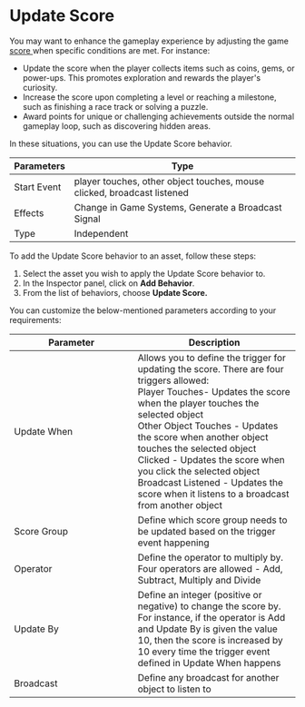 # Update Score

You may want to enhance the gameplay experience by adjusting the game [score ](../conceptual-guides/setting-up-game-systems.md#score)when specific conditions are met. For instance:

* Update the score when the player collects items such as coins, gems, or power-ups. This promotes exploration and rewards the player's curiosity.
* Increase the score upon completing a level or reaching a milestone, such as finishing a race track or solving a puzzle.
* Award points for unique or challenging achievements outside the normal gameplay loop, such as discovering hidden areas.

In these situations, you can use the Update Score behavior.

| Parameters  | Type                                                                    |
| ----------- | ----------------------------------------------------------------------- |
| Start Event | player touches, other object touches, mouse clicked, broadcast listened |
| Effects     | Change in Game Systems, Generate a Broadcast Signal                     |
| Type        | Independent                                                             |

To add the Update Score behavior to an asset, follow these steps:

1. Select the asset you wish to apply the Update Score behavior to.
2. In the Inspector panel, click on **Add Behavior**.
3. From the list of behaviors, choose **Update Score.**

You can customize the below-mentioned parameters according to your requirements:

<table><thead><tr><th width="202">Parameter</th><th>Description</th></tr></thead><tbody><tr><td>Update When</td><td>Allows you to define the trigger for updating the score. There are four triggers allowed:<br>Player Touches- Updates the score when the player touches the selected object<br>Other Object Touches - Updates the score when another object touches the selected object<br>Clicked - Updates the score when you click the selected object<br>Broadcast Listened - Updates the score when it listens to a broadcast from another object</td></tr><tr><td>Score Group</td><td>Define which score group needs to be updated based on the trigger event happening</td></tr><tr><td>Operator </td><td>Define the operator to multiply by. Four operators are allowed - Add, Subtract, Multiply and Divide</td></tr><tr><td>Update By</td><td>Define an integer (positive or negative) to change the score by. For instance, if the operator is Add and Update By is given the value 10, then the score is increased by 10 every time the trigger event defined in Update When happens</td></tr><tr><td>Broadcast</td><td>Define any broadcast for another object to listen to</td></tr></tbody></table>

